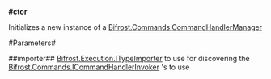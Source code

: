 **#ctor**

Initializes a new instance of a [Bifrost.Commands.CommandHandlerManager](Bifrost.Commands.CommandHandlerManager)

#Parameters#


##importer##
[Bifrost.Execution.ITypeImporter](Bifrost.Execution.ITypeImporter) to use for discovering the [Bifrost.Commands.ICommandHandlerInvoker](Bifrost.Commands.ICommandHandlerInvoker) 's to use
